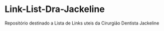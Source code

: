 # Link-List-Dra-Jackeline
Repositório destinado a Lista de Links uteis da Cirurgião Dentista Jackeline
